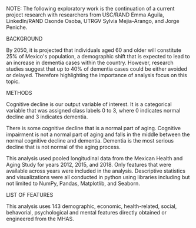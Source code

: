 NOTE: The following exploratory work is the continuation of a current project research with researchers from USC/RAND Emma Aguila, LinkedIn/RAND Osonde Osoba, UTRGV Sylvia Mejia-Arango, and Jorge Peniche. 

BACKGROUND 

By 2050, it is projected that individuals aged 60 and older will constitute 25% of Mexico's population, a demographic shift that is expected to lead to an increase in dementia cases within the country. However, research studies suggest that up to 40% of dementia cases could be either avoided or delayed. Therefore highlighting the importance of analysis focus on this topic. 

METHODS

Cognitive decline is our output variable of interest. It is a categorical variable that was assigned class labels 0 to 3, where 0 indicates normal decline and 3 indicates dementia.  

There is some cognitive decline that is a normal part of aging. Cognitive impairment is not a normal part of aging and falls in the middle between the normal cognitive decline and dementia. Dementia is the most serious decline that is not normal of the aging process. 

This analysis used pooled longitudinal data from the Mexican Health and Aging Study for years 2012, 2015, and 2018. Only features that were available across years were included in the analysis. Descriptive statistics and visualizations were all conducted in python using libraries including but not limited to NumPy, Pandas, Matplotlib, and Seaborn.

LIST OF FEATURES

This analysis uses 143 demographic, economic, health-related, social, behavorial, psychological and mental features directly obtained or engineered from the MHAS. 

